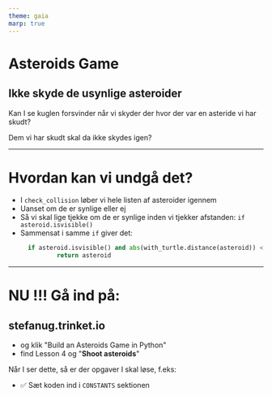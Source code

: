 ```yaml
---
theme: gaia
marp: true
---
```

<style>
.container{
    display: flex;
}
.col{
    flex: 1;
}
</style>
<!-- need to enable HTML in the MARP extension -->

# Asteroids Game

## Ikke skyde de usynlige asteroider

Kan I se kuglen forsvinder når vi skyder der hvor der var en asteride vi har skudt?

Dem vi har skudt skal da ikke skydes igen?

---

# Hvordan kan vi undgå det?

* I `check_collision` løber vi hele listen af asteroider igennem
* Uanset om de er synlige eller ej
* Så vi skal lige tjekke om de er synlige inden vi tjekker afstanden: `if asteroid.isvisible()`
* Sammensat i samme `if` giver det:
  ```python
    if asteroid.isvisible() and abs(with_turtle.distance(asteroid)) < asteroid.radius:
            return asteroid
  ```

--- 

# NU !!! Gå ind på:

## stefanug.trinket.io

- og klik "Build an Asteroids Game in Python"
- find Lesson 4 og "**Shoot asteroids**"

Når I ser dette, så er der opgaver I skal løse, f.eks:

- ✅ Sæt koden ind i `CONSTANTS` sektionen

 